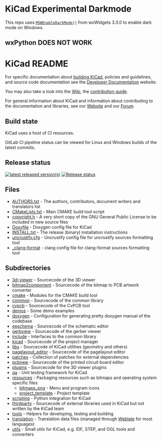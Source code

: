 # KiCad Experimental Darkmode

This repo uses [`MSWEnableDarkMode()`](https://docs.wxwidgets.org/latest/classwx_app.html#af8c93d7e3345e62a58325f3ab1d158d6) from wxWidgets 3.3.0 to enable dark mode on Windows.

## wxPython DOES NOT WORK

# KiCad README

For specific documentation about [building KiCad](https://dev-docs.kicad.org/en/build/), policies
and guidelines, and source code documentation see the
[Developer Documentation](https://dev-docs.kicad.org) website.

You may also take a look into the [Wiki](https://gitlab.com/kicad/code/kicad/-/wikis/home),
the [contribution guide](https://dev-docs.kicad.org/en/contribute/).

For general information about KiCad and information about contributing to the documentation and
libraries, see our [Website](https://kicad.org/) and our [Forum](https://forum.kicad.info/).

## Build state

KiCad uses a host of CI resources.

GitLab CI pipeline status can be viewed for Linux and Windows builds of the latest commits.

## Release status
[![latest released version(s)](https://repology.org/badge/latest-versions/kicad.svg)](https://repology.org/project/kicad/versions)
[![Release status](https://repology.org/badge/tiny-repos/kicad.svg)](https://repology.org/metapackage/kicad/versions)

## Files
* [AUTHORS.txt](AUTHORS.txt) - The authors, contributors, document writers and translators list
* [CMakeLists.txt](CMakeLists.txt) - Main CMAKE build tool script
* [copyright.h](copyright.h) - A very short copy of the GNU General Public License to be included in new source files
* [Doxyfile](Doxyfile) - Doxygen config file for KiCad
* [INSTALL.txt](INSTALL.txt) - The release (binary) installation instructions
* [uncrustify.cfg](uncrustify.cfg) - Uncrustify config file for uncrustify sources formatting tool
* [_clang-format](_clang-format) - clang config file for clang-format sources formatting tool

## Subdirectories

* [3d-viewer](3d-viewer)         - Sourcecode of the 3D viewer
* [bitmap2component](bitmap2component)  - Sourcecode of the bitmap to PCB artwork converter
* [cmake](cmake)      - Modules for the CMAKE build tool
* [common](common)            - Sourcecode of the common library
* [cvpcb](cvpcb)             - Sourcecode of the CvPCB tool
* [demos](demos)             - Some demo examples
* [doxygen](doxygen)     - Configuration for generating pretty doxygen manual of the codebase
* [eeschema](eeschema)          - Sourcecode of the schematic editor
* [gerbview](gerbview)          - Sourcecode of the gerber viewer
* [include](include)           - Interfaces to the common library
* [kicad](kicad)             - Sourcecode of the project manager
* [libs](libs)           - Sourcecode of KiCad utilities (geometry and others)
* [pagelayout_editor](pagelayout_editor) - Sourcecode of the pagelayout editor
* [patches](patches)           - Collection of patches for external dependencies
* [pcbnew](pcbnew)           - Sourcecode of the printed circuit board editor
* [plugins](plugins)           - Sourcecode for the 3D viewer plugins
* [qa](qa)                - Unit testing framework for KiCad
* [resources](resources)         - Packaging resources such as bitmaps and operating system specific files
    - [bitmaps_png](resources/bitmaps_png)       - Menu and program icons
    - [project_template](resources/project_template)          - Project template
* [scripting](scripting)         - Python integration for KiCad
* [thirdparty](thirdparty)           - Sourcecode of external libraries used in KiCad but not written by the KiCad team
* [tools](tools)             - Helpers for developing, testing and building
* [translation](translation) - Translation data files (managed through [Weblate](https://hosted.weblate.org/projects/kicad/master-source/) for most languages)
* [utils](utils)             - Small utils for KiCad, e.g. IDF, STEP, and OGL tools and converters
